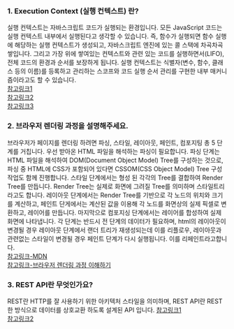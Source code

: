### 1. Execution Context (실행 컨텍스트) 란?
실행 컨텍스트는 자바스크립트 코드가 실행되는 환경입니다. 모든 JavaScript 코드는 실행 컨텍스트 내부에서 실행된다고 생각할 수 있습니다.
즉, 함수가 실행되면 함수 실행에 해당하는 실행 컨텍스트가 생성되고, 자바스크립트 엔진에 있는 콜 스택에 차곡차곡 쌓입니다.
그리고 가장 위에 쌓여있는 컨텍스트와 관련 있는 코드를 실행하면서(LIFO), 전체 코드의 환경과 순서를 보장하게 됩니다.
실행 컨텍스트는 식별자(변수, 함수, 클래스 등의 이름)를 등록하고 관리하는 스코프와 코드 실행 순서 관리를 구현한 내부 매커니즘이라고도 할 수 있습니다.</br>
[참고링크1](https://velog.io/@edie_ko/js-execution-context)</br>
[참고링크2](https://junilhwang.github.io/TIL/Javascript/Domain/Execution-Context/#reference)</br>
[참고링크3](https://taenami.tistory.com/109)</br>

### 2. 브라우저 렌더링 과정을 설명해주세요.
브라우저가 페이지를 렌더링 하려면 파싱, 스타일, 레이아웃, 페인트, 컴포지팅 총 5 단계를 거칩니다. 우선 받아온 HTML 파일을 해석하는 파싱이 필요합니다. 
파싱 단계는 HTML 파일을 해석하여 DOM(Document Object Model) Tree를 구성하는 것으로, 파싱 중 HTML에 CSS가 포함되어 있다면 CSSOM(CSS Object Model) Tree 구성 작업도 함께 진행합니다.
스타일 단계에서는 형성 된 각각의 Tree를 결합하여 Render Tree를 만듭니다. Render Tree는 실제로 화면에 그려질 Tree를 의미하며 스타일트리라고도 합니다.
레이아웃 단계에서는 Render Tree를 기반으로 각 노드의 위치와 크기를 계산하고, 페인트 단게에서는 계산된 값을 이용해 각 노드를 화면상의 실제 픽셀로 변환하고, 레이어를 만듭니다.
마지막으로 컴포지싱 단계에서는 레이어를 합성하여 실제 화면에 나타냅니다. 
각 단계는 반드시 전 단계의 데이터가 필요하며, html의 레이아웃이 변경될 경우 레이아웃 단계에서 랜더 트리가 재생성되는데 이를 리플로우, 레이아웃과 관련없는 스타일이 변경될 경우 페인트 단계가 다시 실행됩니다. 이를 리페인트라고합니다.</br>
[참고링크-MDN](https://developer.mozilla.org/ko/docs/Web/Performance/How_browsers_work#%EB%A0%8C%EB%8D%94render) </br>
[참고링크-브라우저 렌더링 과정 이해하기](https://tecoble.techcourse.co.kr/post/2021-10-24-browser-rendering/)</br>

### 3. REST API란 무엇인가요?
REST란 HTTP를 잘 사용하기 위한 아키텍처 스타일을 의미하며, REST API란 REST한 방식으로 데이터를 상호교환 하도록 설계된 API 입니다.
[참고링크1](https://thalals.tistory.com/335) </br>
[참고링크2](https://hahahoho5915.tistory.com/54)
